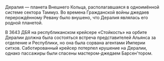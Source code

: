 Дералия — планета Внешнего Кольца, располагавшаяся в одноимённой системе сектора Таммуз.
Во времена Гражданской войны джедаев перерождённому Ревану было внушено, что Дералия являлась его родной планетой.

В 3643 ДБЯ на республиканском крейсере «Стойкость» на орбите Дералии должна была состояться встреча представителей Альянса за отделение и Республики, но она была сорвана агентами Империи ситхов. Саботированный крейсер потерпел крушение на Дералии, однако пассажиры были спасены мастером-джедаем Барсен'тором.

